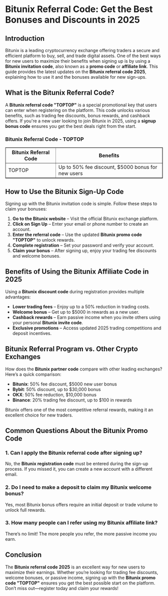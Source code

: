 <h1>Bitunix Referral Code: Get the Best Bonuses and Discounts in 2025</h1>
    
<h2>Introduction</h2>
<p>Bitunix is a leading cryptocurrency exchange offering traders a secure and efficient platform to buy, sell, and trade digital assets. One of the best ways for new users to maximize their benefits when signing up is by using a <strong>Bitunix invitation code</strong>, also known as a <strong>promo code</strong> or <strong>affiliate link</strong>. This guide provides the latest updates on the <strong>Bitunix referral code 2025</strong>, explaining how to use it and the bonuses available for new sign-ups.</p>

<h2>What is the Bitunix Referral Code?</h2>
    <p>A <strong>Bitunix referral code "TOPTOP"</strong> is a special promotional key that users can enter when registering on the platform. This code unlocks various benefits, such as trading fee discounts, bonus rewards, and cashback offers. If you're a new user looking to join Bitunix in 2025, using a <strong>signup bonus code</strong> ensures you get the best deals right from the start.</p>

<h3>Bitunix Referral Code - TOPTOP</h3>
<table border="1">
        <tr>
            <th>Bitunix Referral Code</th>
            <th>Benefits</th>
        </tr>
        <tr>
            <td>TOPTOP</td>
            <td>Up to 50% fee discount, $5000 bonus for new users</td>
        </tr>
</table>

<h2>How to Use the Bitunix Sign-Up Code</h2>
<p>Signing up with the Bitunix invitation code is simple. Follow these steps to claim your bonuses:</p>
    <ol>
        <li><strong>Go to the Bitunix website</strong> – Visit the official Bitunix exchange platform.</li>
        <li><strong>Click on Sign Up</strong> – Enter your email or phone number to create an account.</li>
        <li><strong>Enter the referral code</strong> – Use the updated <strong>Bitunix promo code "TOPTOP"</strong> to unlock rewards.</li>
        <li><strong>Complete registration</strong> – Set your password and verify your account.</li>
        <li><strong>Claim your bonus</strong> – After signing up, enjoy your trading fee discounts and welcome bonuses.</li>
    </ol>

<h2>Benefits of Using the Bitunix Affiliate Code in 2025</h2>
<p>Using a <strong>Bitunix discount code</strong> during registration provides multiple advantages:</p>
    <ul>
        <li><strong>Lower trading fees</strong> – Enjoy up to a 50% reduction in trading costs.</li>
        <li><strong>Welcome bonus</strong> – Get up to $5000 in rewards as a new user.</li>
        <li><strong>Cashback rewards</strong> – Earn passive income when you invite others using your personal <strong>Bitunix invite code</strong>.</li>
        <li><strong>Exclusive promotions</strong> – Access updated 2025 trading competitions and deposit incentives.</li>
    </ul>

<h2>Bitunix Referral Program vs. Other Crypto Exchanges</h2>
<p>How does the <strong>Bitunix partner code</strong> compare with other leading exchanges? Here’s a quick comparison:</p>
    <ul>
        <li><strong>Bitunix</strong>: 50% fee discount, $5000 new user bonus</li>
        <li><strong>Bybit</strong>: 50% discount, up to $30,000 bonus</li>
        <li><strong>OKX</strong>: 50% fee reduction, $10,000 bonus</li>
        <li><strong>Binance</strong>: 20% trading fee discount, up to $100 in rewards</li>
    </ul>
<p>Bitunix offers one of the most competitive referral rewards, making it an excellent choice for new traders.</p>

<h2>Common Questions About the Bitunix Promo Code</h2>
<h3>1. Can I apply the Bitunix referral code after signing up?</h3>
<p>No, the <strong>Bitunix registration code</strong> must be entered during the sign-up process. If you missed it, you can create a new account with a different email.</p>

<h3>2. Do I need to make a deposit to claim my Bitunix welcome bonus?</h3>
<p>Yes, most Bitunix bonus offers require an initial deposit or trade volume to unlock full rewards.</p>

<h3>3. How many people can I refer using my Bitunix affiliate link?</h3>
<p>There’s no limit! The more people you refer, the more passive income you earn.</p>

<h2>Conclusion</h2>
<p>The <strong>Bitunix referral code 2025</strong> is an excellent way for new users to maximize their earnings. Whether you’re looking for trading fee discounts, welcome bonuses, or passive income, signing up with the <strong>Bitunix promo code "TOPTOP"</strong> ensures you get the best possible start on the platform. Don’t miss out—register today and claim your rewards!</p>
</body>
</html>
